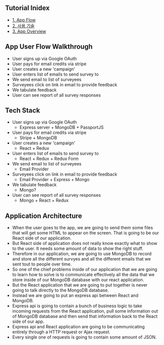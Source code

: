 ## Tutorial Inidex

- [1. App Flow](#1)
- [2. 사용 기술](#2)
- [3. App Overview](#3)

<h2 id="1">App User Flow Walkthrough</h2>

- User signs up via Google OAuth
- User pays for email credits via stripe
- User creates a new 'campaign'
- User enters list of emails to send survey to
- We send email to list of surveyees
- Surveyees click on link in email to provide feedback
- We tabulate feedback
- User can see report of all survey responses

<h2 id='2'>Tech Stack</h2>

- User signs up via Google OAuth
  - Express server + MongoDB + PassportJS
- User pays for email credits via stripe
  - Stripe + MongoDB
- User creates a new 'campaign'
  - React + Redux
- User enters list of emails to send survey to
  - React + Redux + Redux Form
- We send email to list of surveyees
  - Email Provider
- Surveyees click on link in email to provide feedback
  - Email Provider + Express + Mongo
- We tabulate feedback
  - Mongo?
- User can see report of all survey responses
  - Mongo + React + Redux

<h2 id='3'>Application Architecture</h2>

- When the user goes to the app, we are going to send them some files that will get some HTML to appear on the screen. That is going to be our React side of our application.
- But React side of application does not really know exactly what to show to the user. It needs some amount of data to show the right stuff.
- Therefore in our application, we are going to use MongoDB to record and store all the different survyes and all the different emails that we sent tout to people over time.
- So one of the chief problems inside of our application that we are going to learn how to solve is to communicate effectively all the data that we store inside of our MongoDB database with our react application.
- But the React application that we are going to put together is never going to talk directly to the MongoDB database.
- Instead we are going to put an express api between React and MongoDB.
- Express api is going to contain a bunch of business logic to take incoming requests from the React application, pull some information out of MongoDB database and then send that information back to the React side of our app.
- Express api and React application are going to be communicating entirely through a HTTP request or Ajax request.
- Every single one of requests is going to contain some amount of JSON.
